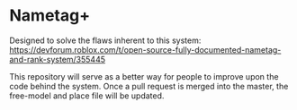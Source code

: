 # Nametag+
Designed to solve the flaws inherent to this system:
https://devforum.roblox.com/t/open-source-fully-documented-nametag-and-rank-system/355445

This repository will serve as a better way for people to improve upon the code behind the system. Once a pull request is merged into the master, the free-model and place file will be updated.
